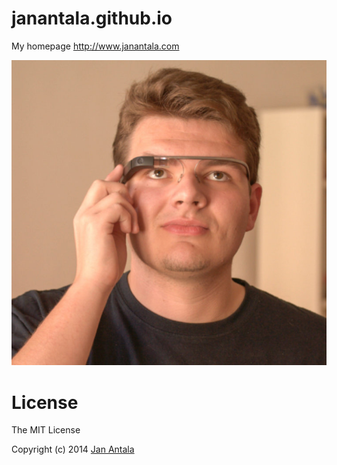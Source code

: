 # janantala.github.io

My homepage http://www.janantala.com

![](images/glass.jpeg)

# License

The MIT License

Copyright (c) 2014 [Jan Antala](http://www.janantala.com)
